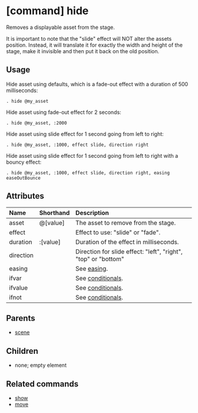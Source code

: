 
# [command] hide

Removes a displayable asset from the stage.

It is important to note that the "slide" effect will NOT alter the assets position.
Instead, it will translate it for exactly the width and height of the stage, make it
invisible and then put it back on the old position.


## Usage

Hide asset using defaults, which is a fade-out effect with a duration of 500 milliseconds:

    . hide @my_asset

Hide asset using fade-out effect for 2 seconds:

    . hide @my_asset, :2000

Hide asset using slide effect for 1 second going from left to right:

    . hide @my_asset, :1000, effect slide, direction right

Hide asset using slide effect for 1 second going from left to right with a bouncy effect:

    . hide @my_asset, :1000, effect slide, direction right, easing easeOutBounce


## Attributes

| Name        | Shorthand    | Description                                                    |
|:------------|:-------------|:---------------------------------------------------------------|
| asset       | @[value]     | The asset to remove from the stage.                            |
| effect      |              | Effect to use: "slide" or "fade".                              |
| duration    | :[value]     | Duration of the effect in milliseconds.                        |
| direction   |              | Direction for slide effect: "left", "right", "top" or "bottom" |
| easing      |              | See [easing](easing_attribute.md).                           |
| ifvar       |              | See [conditionals](conditionals.md).                         |
| ifvalue     |              | See [conditionals](conditionals.md).                         |
| ifnot       |              | See [conditionals](conditionals.md).                         |


## Parents

 * [scene](scene.md)


## Children

 * none; empty element


## Related commands

 * [show](show.md)
 * [move](move.md)

